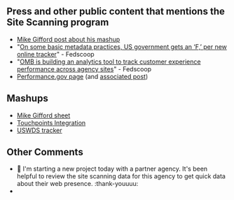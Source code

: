 ## Press and other public content that mentions the Site Scanning program

- [Mike Gifford post about his mashup](https://www.linkedin.com/posts/mgifford_digitalgov-site-scanning-program-activity-7214293853837684737-GKBY/)
- "[On some basic metadata practices, US government gets an ‘F,’ per new online tracker](https://fedscoop.com/on-some-basic-metadata-practices-us-government-gets-an-f-per-new-online-tracker/)" - Fedscoop
- "[OMB is building an analytics tool to track customer experience performance across agency sites](https://fedscoop.com/omb-is-building-an-analytics-tool-to-track-cx-performance-across-agency-sites/)" - Fedscoop
- [Performance.gov page](https://www.performance.gov/cx/websiteperformance/) (and [associated post](https://www.linkedin.com/feed/update/urn:li:activity:7282515052446760960/))

## Mashups

- [Mike Gifford sheet](https://docs.google.com/spreadsheets/d/1CsXAzCzghYYwXzGCcrJqrsWpr5f7MbID2Qw6vQvi3sQ/edit?gid=497600811#gid=497600811)
- [Touchpoints Integration](https://touchpoints.app.cloud.gov/admin/websites/252/statuscard)
- [USWDS tracker](https://docs.google.com/spreadsheets/d/1bCEzabviTdroLJL2YmgBNtoQA_ZaMTYhc_QELkhjWCk/edit?gid=1730830077#gid=1730830077)

## Other Comments 

- :wave: I'm starting a new project today with a partner agency. It's been helpful to review the site scanning data for this agency to get quick data about their web presence. :thank-youuuu:
- 
